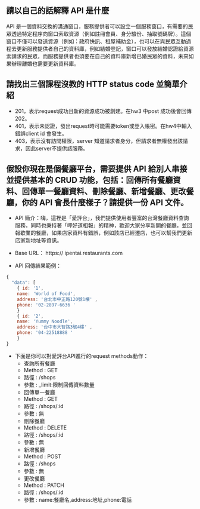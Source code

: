 ## 請以自己的話解釋 API 是什麼
API 是一個資料交換的溝通窗口，服務提供者可以設立一個服務窗口，有需要的民眾透過特定程序向窗口索取資源（例如註冊會員、身分驗份、抽取號碼牌）。這個窗口不僅可以發送資源（例如：政府快訊、租屋補助金），也可以在與民眾互動過程去更新服務提供者自己的資料庫，例如結婚登記，窗口可以發放結婚認證給資源索請求的民眾，而服務提供者也須要在自己的資料庫新增已婚民眾的資料，未來如果辦理離婚也需要更新資料庫。


## 請找出三個課程沒教的 HTTP status code 並簡單介紹
* 201，表示request成功且新的資源成功被創建。在hw3 中post 成功後會回傳202。
* 401，表示未認證，發出request時可能需要token或登入帳密。在hw4中輸入錯誤client id 會發生。
* 403，表示沒有訪問權限，server 知道請求者身分，但請求者無權發出該請求，因此server不提供該服務。


## 假設你現在是個餐廳平台，需要提供 API 給別人串接並提供基本的 CRUD 功能，包括：回傳所有餐廳資料、回傳單一餐廳資料、刪除餐廳、新增餐廳、更改餐廳，你的 API 會長什麼樣子？請提供一份 API 文件。

* API 簡介：嗨，這裡是「愛評台」，我們提供使用者豐富的台灣餐廳資料查詢服務，同時也秉持著「呷好道相報」的精神，歡迎大家分享新開的餐廳，並回報歇業的餐廳，如果店家資料有錯誤，例如該店已經遷店，也可以幫我們更新店家新地址等資訊。

* Base URL： https:// ipentai.restaurants.com

* API 回傳結果範例：
```javascript
{
  "data": [
    { id: '1',
    name: 'World of Food',
    address: '台北市中正路120號1樓' ,
    phone: '02-2897-6636 '
    }
    { id: '2',
    name: 'Yummy Noodle',
    address: '台中市大智路3號4樓' ,
    phone: '04-22518888 '
    }
}
```


* 下面是你可以對愛評台API進行的request methods動作：
  * 查詢所有餐廳
  + Method : GET
  + 路徑 : /shops
  + 參數 : _limit:限制回傳資料數量
  * 回傳單一餐廳
  + Method : GET
  + 路徑 : /shops/:id
  + 參數 : 無
  * 刪除餐廳
  + Method : DELETE
  + 路徑 : /shops/:id
  + 參數 : 無
  * 新增餐廳
  + Method : POST 
  + 路徑 : /shops
  + 參數 : 無
  * 更改餐廳
  + Method : PATCH
  + 路徑 : /shops/:id
  + 參數 : name:餐廳名,address:地址,phone:電話
